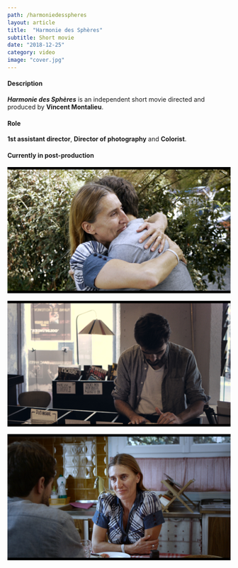 ```yaml
---
path: /harmoniedesspheres
layout: article
title:  "Harmonie des Sphères"
subtitle: Short movie
date: "2018-12-25"
category: video
image: "cover.jpg"
---
```


#### Description
__*Harmonie des Sphères*__ is an independent short movie directed and produced by __Vincent Montalieu__.

#### Role
__1st assistant director__, __Director of photography__ and __Colorist__.


#### Currently in post-production

![](screen1.jpg)

![](screen2.jpg)

![](screen3.jpg)



